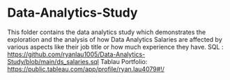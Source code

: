 # Data-Analytics-Study

This folder contains the data analytics study which demonstrates the exploration and the analysis of how Data Analytics Salaries are affected by various aspects like their job title or how much experience they have.
SQL : https://github.com/ryanlau1005/Data-Analytics-Study/blob/main/ds_salaries.sql
Tablau Portfolio: https://public.tableau.com/app/profile/ryan.lau4079#!/
